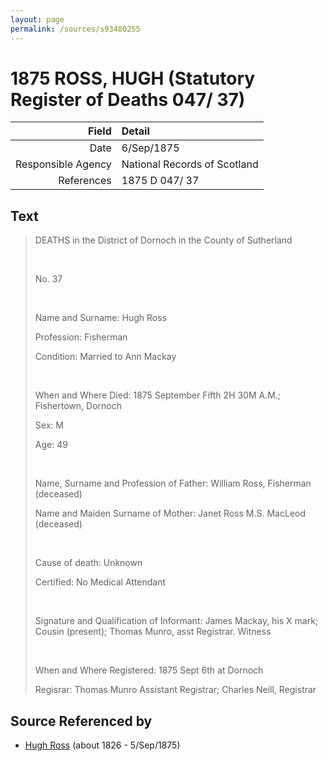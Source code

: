 ```yaml
---
layout: page
permalink: /sources/s93480255
---
```


# 1875 ROSS, HUGH (Statutory Register of Deaths 047/ 37)

Field | Detail
---:|:---
Date | 6/Sep/1875
Responsible Agency | National Records of Scotland
References | 1875 D 047/ 37

## Text

> DEATHS in the District of Dornoch in the County of Sutherland
>
> <br/>
>
> No. 37
>
> <br/>
>
> Name and Surname: Hugh Ross
>
> Profession: Fisherman
>
> Condition: Married to Ann Mackay
>
> <br/>
>
> When and Where Died: 1875 September Fifth 2H 30M A.M.; Fishertown, Dornoch
>
> Sex: M
>
> Age: 49
>
> <br/>
>
> Name, Surname and Profession of Father: William Ross, Fisherman (deceased)
>
> Name and Maiden Surname of Mother: Janet Ross M.S. MacLeod (deceased)
>
> <br/>
>
> Cause of death: Unknown
>
> Certified: No Medical Attendant
>
> <br/>
>
> Signature and Qualification of Informant: James Mackay, his X mark; Cousin (present); Thomas Munro, asst Registrar. Witness
>
> <br/>
>
> When and Where Registered: 1875 Sept 6th at Dornoch
>
> Regisrar: Thomas Munro Assistant Registrar; Charles Neill, Registrar
>

## Source Referenced by

* [Hugh Ross](../people/@10594034@-hugh-ross-b1826-d1875-9-5.md) (about 1826 - 5/Sep/1875)
